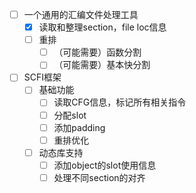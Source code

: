 + [ ] 一个通用的汇编文件处理工具
  + [x] 读取和整理section，file loc信息
  + [ ] 重排
    + [ ] （可能需要）函数分割
    + [ ] （可能需要）基本快分割
+ [ ] SCFI框架
  + [ ] 基础功能
    + [ ]  读取CFG信息，标记所有相关指令
    + [ ]  分配slot
    + [ ]  添加padding
    + [ ]  重排优化
  + [ ] 动态库支持
    + [ ] 添加object的slot使用信息
    + [ ] 处理不同section的对齐